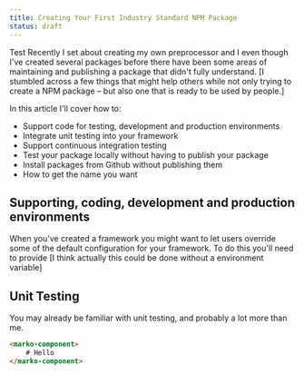 ```yaml
---
title: Creating Your First Industry Standard NPM Package
status: draft
---
```


Test Recently I set about creating my own preprocessor and I even though I've created several packages before there have been some areas of maintaining and publishing a package that didn't fully understand. [I stumbled across a few things that might help others while not only trying to create a NPM package – but also one that is ready to be used by people.]

In this article I'll cover how to:

- Support code for testing, development and production environments
- Integrate unit testing into your framework
- Support continuous integration testing
- Test your package locally without having to publish your package
- Install packages from Github without publishing them
- How to get the name you want

## Supporting, coding, development and production environments

When you've created a framework you might want to let users override some of the default configuration for your framework. To do this you'll need to provide [I think actually this could be done without a environment variable]

## Unit Testing

You may already be familiar with unit testing, and probably a lot more than me. 

```html
<marko-component>
    # Hello
</marko-component>
```
